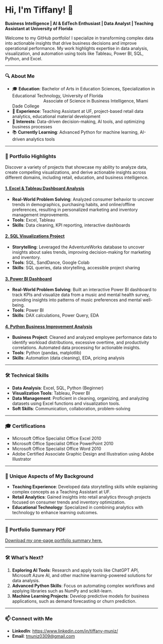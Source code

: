 # Hi, I'm Tiffany! 👋 

**Business Intelligence | AI & EdTech Enthusiast | Data Analyst | Teaching Assistant at University of Florida**  

Welcome to my GitHub portfolio! I specialize in transforming complex data into actionable insights that drive business decisions and improve operational performance. My work highlights expertise in data analysis, visualization, and automation using tools like Tableau, Power BI, SQL, Python, and Excel.  

---

### 🔍 **About Me**
- 🎓 **Education**: Bachelor of Arts in Education Sciences, Specialization in Educational Technology, University of Florida  
  &nbsp;&nbsp;&nbsp;&nbsp;&nbsp;&nbsp;&nbsp;&nbsp;&nbsp;&nbsp;&nbsp;&nbsp;&nbsp;&nbsp;&nbsp;&nbsp;&nbsp;&nbsp;&nbsp;&nbsp;&nbsp;&nbsp;&nbsp;&nbsp;&nbsp;&nbsp;Associate of Science in Business Intelligence, Miami Dade College  
- 💼 **Experience**: Teaching Assistant at UF, project-based retail data analytics, educational material development  
- 🌟 **Interests**: Data-driven decision-making, AI tools, and optimizing business processes  
- 📚 **Currently Learning**: Advanced Python for machine learning, AI-driven analytics tools  

---

### 📂 **Portfolio Highlights**
Discover a variety of projects that showcase my ability to analyze data, create compelling visualizations, and derive actionable insights across different domains, including retail, education, and business intelligence.

#### [1. Excel & Tableau Dashboard Analysis](https://github.com/tiffanymnz/Portfolio/tree/main/Data-Analytics-Portfolio/Project-1-Consumer-Behavior-Excel-%26-Tableau)
- **Real-World Problem Solving**: Analyzed consumer behavior to uncover trends in demographics, purchasing habits, and online/offline preferences, resulting in personalized marketing and inventory management improvements.
- **Tools**: Excel, Tableau  
- **Skills**: Data cleaning, KPI reporting, interactive dashboards  

#### [2. SQL Visualizations Project](https://github.com/tiffanymnz/Portfolio/tree/main/Data-Analytics-Portfolio/Project-2-Sales-Analysis-SQL)
- **Storytelling**: Leveraged the AdventureWorks database to uncover insights about sales trends, improving decision-making for marketing and inventory.  
- **Tools**: SQL, SandDance, Google Colab
- **Skills**: SQL queries, data storytelling, accessible project sharing  

#### [3. Power BI Dashboard](https://github.com/tiffanymnz/Portfolio/tree/main/Data-Analytics-Portfolio/Project-3-Music%26Mental-Health-PowerBI)
- **Real-World Problem Solving**:  Built an interactive Power BI dashboard to track KPIs and visualize data from a music and mental health survey, providing insights into patterns of music preferences and mental well-being.
- **Tools**: Power BI  
- **Skills**: DAX calculations, Power Query, EDA 

#### [4. Python Business Improvement Analysis](https://github.com/tiffanymnz/Portfolio/tree/main/Data-Analytics-Portfolio/Project-4-Employee-Scheduling-Python)
- **Business Project**: Cleaned and analyzed employee performance data to identify workload distributions, excessive overtime, and productivity correlations. Automated data processing for actionable insights.
- **Tools**: Python (pandas, matplotlib)  
- **Skills**: Automation (data cleaning), EDA, pricing analysis

---

### 🛠️ **Technical Skills**
- **Data Analysis**: Excel, SQL, Python (Beginner)
- **Visualization Tools**: Tableau, Power BI  
- **Data Management**: Proficient in cleaning, organizing, and analyzing datasets using Excel functions and visualization tools.
- **Soft Skills**: Communication, collaboration, problem-solving  

---

### 🎓 **Certifications** 
- Microsoft Office Specialist Office Excel 2010
- Microsoft Office Specialist Office PowerPoint 2010
- Microsoft Office Specialist Office Word 2010
- Adobe Certified Associate Graphic Design and Illustration using Adobe Illustrator

---

### 📜 **Unique Aspects of My Background**
- **Teaching Experience**: Developed data storytelling skills while explaining complex concepts as a Teaching Assistant at UF.  
- **Retail Analytics**: Gained insights into retail analytics through projects focused on consumer trends and inventory optimization. 
- **Educational Technology**: Specialized in combining analytics with technology to enhance learning outcomes.  

---

### 📄 **Portfolio Summary PDF**
[Download my one-page portfolio summary here.](https://github.com/tiffanymnz/Portfolio/blob/main/Data-Analytics-Portfolio/One%20Page%20Summary.pdf)  

---

### 🛠️ **What’s Next?**
1. **Exploring AI Tools**: Research and apply tools like ChatGPT API, Microsoft Azure AI, and other machine learning-powered solutions for data analysis.  
2. **Advanced Python Skills**: Focus on automating complex workflows and applying libraries such as NumPy and scikit-learn.  
3. **Machine Learning Projects**: Develop predictive models for business applications, such as demand forecasting or churn prediction.  

---

### 📫 **Connect with Me**
- **LinkedIn**: https://www.linkedin.com/in/tiffany-muniz/ 
- **Email**: tmuniz0309@gmail.com

